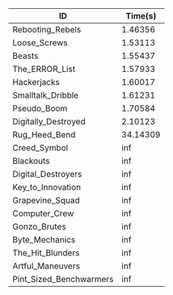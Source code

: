 |ID|Time(s)|
|-|-|
|Rebooting_Rebels|1.46356|
|Loose_Screws|1.53113|
|Beasts|1.55437|
|The_ERROR_List|1.57933|
|Hackerjacks|1.60017|
|Smalltalk_Dribble|1.61231|
|Pseudo_Boom|1.70584|
|Digitally_Destroyed|2.10123|
|Rug_Heed_Bend|34.14309|
|Creed_Symbol|inf|
|Blackouts|inf|
|Digital_Destroyers|inf|
|Key_to_Innovation|inf|
|Grapevine_Squad|inf|
|Computer_Crew|inf|
|Gonzo_Brutes|inf|
|Byte_Mechanics|inf|
|The_Hit_Blunders|inf|
|Artful_Maneuvers|inf|
|Pint_Sized_Benchwarmers|inf|
